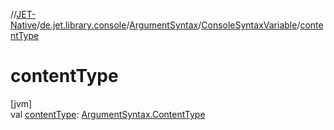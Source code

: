 //[JET-Native](../../../../index.md)/[de.jet.library.console](../../index.md)/[ArgumentSyntax](../index.md)/[ConsoleSyntaxVariable](index.md)/[contentType](content-type.md)

# contentType

[jvm]\
val [contentType](content-type.md): [ArgumentSyntax.ContentType](../-content-type/index.md)
